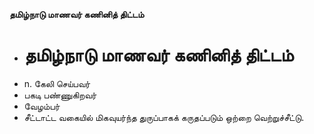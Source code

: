 **தமிழ்நாடு மாணவர் கணினித் திட்டம்**
- # தமிழ்நாடு மாணவர் கணினித் திட்டம்
- n. கேலி செய்பவர்
- பகடி பண்ணுகிறவர்
- வேழம்பர்
- சீட்டாட்ட வகையில் மிகவுயர்ந்த துருப்பாகக் கருதப்படும் ஒற்றை வெற்றுச்சீட்டு.

